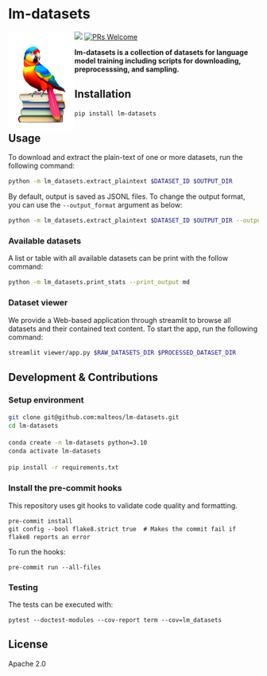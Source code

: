# lm-datasets

<img align="left" src="https://github.com/malteos/lm-datasets/raw/main/images/A_colorful_parrot_sitting_on_a_pile_of_books__whit-removebg-preview.png" height="200" />

![](https://img.shields.io/pypi/l/lm-datasets?style=flat-square)
[![PRs Welcome](https://img.shields.io/badge/PRs-welcome-brightgreen.svg?style=flat-square)](https://makeapullrequest.com)

**lm-datasets is a collection of datasets for language model training including scripts for downloading, preprocesssing, and sampling.**


## Installation

```bash
pip install lm-datasets
```

## Usage

To download and extract the plain-text of one or more datasets, run the following command:

```bash
python -m lm_datasets.extract_plaintext $DATASET_ID $OUTPUT_DIR
```

By default, output is saved as JSONL files. To change the output format, you can use the `--output_format` argument as below:

```bash
python -m lm_datasets.extract_plaintext $DATASET_ID $OUTPUT_DIR --output_format parquet  --output_compression zstd
```

### Available datasets

A list or table with all available datasets can be print with the follow command:

```bash
python -m lm_datasets.print_stats --print_output md
```

### Dataset viewer

We provide a Web-based application through streamlit to browse all datasets and their contained text content.
To start the app, run the following command:

```bash
streamlit viewer/app.py $RAW_DATASETS_DIR $PROCESSED_DATASET_DIR
```


## Development & Contributions

### Setup environment

```bash
git clone git@github.com:malteos/lm-datasets.git
cd lm-datasets

conda create -n lm-datasets python=3.10
conda activate lm-datasets

pip install -r requirements.txt
```


### Install the pre-commit hooks

This repository uses git hooks to validate code quality and formatting.

```
pre-commit install
git config --bool flake8.strict true  # Makes the commit fail if flake8 reports an error
```

To run the hooks:
```
pre-commit run --all-files
```

### Testing

The tests can be executed with:
```
pytest --doctest-modules --cov-report term --cov=lm_datasets
```

## License

Apache 2.0
